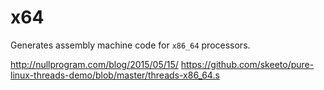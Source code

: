 # x64

Generates assembly machine code for `x86_64` processors.

http://nullprogram.com/blog/2015/05/15/
https://github.com/skeeto/pure-linux-threads-demo/blob/master/threads-x86_64.s
